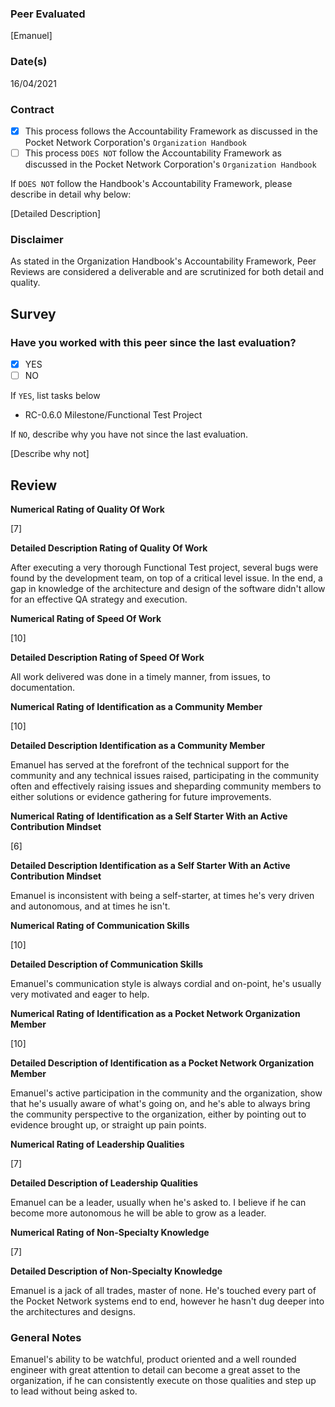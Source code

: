 ### Peer Evaluated
[Emanuel]
### Date(s)
16/04/2021
### Contract
- [X] This process follows the Accountability Framework as discussed in the Pocket Network Corporation's `Organization Handbook`
- [ ] This process `DOES NOT` follow the Accountability Framework as discussed in the Pocket Network Corporation's `Organization Handbook`

If `DOES NOT` follow the Handbook's Accountability Framework, please describe in detail why below:

[Detailed Description]
### Disclaimer
As stated in the Organization Handbook's Accountability Framework, Peer Reviews are considered a deliverable and are scrutinized for both detail and quality.
## Survey
### Have you worked with this peer since the last evaluation?
- [X] YES
- [ ] NO

If `YES`, list tasks below
- RC-0.6.0 Milestone/Functional Test Project

If `NO`, describe why you have not since the last evaluation.

[Describe why not]
## Review
**Numerical Rating of Quality Of Work** 

[7]

**Detailed Description Rating of Quality Of Work** 

After executing a very thorough Functional Test project, several bugs were found by the development team, on top of a critical level issue. In the end, a gap in knowledge of the architecture and design of the software didn't allow for an effective QA strategy and execution.

**Numerical Rating of Speed Of Work** 

[10]

**Detailed Description Rating of Speed Of Work** 

All work delivered was done in a timely manner, from issues, to documentation. 

**Numerical Rating of Identification as a Community Member** 

[10]

**Detailed Description Identification as a Community Member** 

Emanuel has served at the forefront of the technical support for the community and any technical issues raised, participating in the community often and effectively raising issues and sheparding community members to either solutions or evidence gathering for future improvements.

**Numerical Rating of Identification as a Self Starter With an Active Contribution Mindset** 

[6]

**Detailed Description Identification as a Self Starter With an Active Contribution Mindset** 

Emanuel is inconsistent with being a self-starter, at times he's very driven and autonomous, and at times he isn't.

**Numerical Rating of Communication Skills** 

[10]

**Detailed Description of Communication Skills** 

Emanuel's communication style is always cordial and on-point, he's usually very motivated and eager to help.

**Numerical Rating of Identification as a Pocket Network Organization Member** 

[10]

**Detailed Description of Identification as a Pocket Network Organization Member** 

Emanuel's active participation in the community and the organization, show that he's usually aware of what's going on, and he's able to always bring the community perspective to the organization, either by pointing out to evidence brought up, or straight up pain points.

**Numerical Rating of Leadership Qualities** 

[7]

**Detailed Description of Leadership Qualities** 

Emanuel can be a leader, usually when he's asked to. I believe if he can become more autonomous he will be able to grow as a leader.

**Numerical Rating of Non-Specialty Knowledge** 

[7]

**Detailed Description of Non-Specialty Knowledge** 

Emanuel is a jack of all trades, master of none. He's touched every part of the Pocket Network systems end to end, however he hasn't dug deeper into the architectures and designs.

### General Notes
Emanuel's ability to be watchful, product oriented and a well rounded engineer with great attention to detail can become a great asset to the organization, if he can consistently execute on those qualities and step up to lead without being asked to.